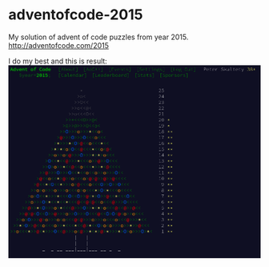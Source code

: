# adventofcode-2015

My solution of advent of code puzzles from year 2015. http://adventofcode.com/2015

I do my best and this is result:
![tree](https://github.com/Druid33/adventofcode-2015/blob/master/myTree.png)
